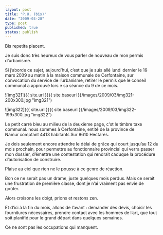 ```yaml
---
layout: post
title: "P.U. (bis)"
date: "2009-03-20"
type: post
published: true
status: publish
---
```


Bis repetita placent.

Je suis donc très heureux de vous parler de nouveau de mon permis d’urbanisme.

Si j’aborde ce sujet, aujourd’hui, c’est que je suis allé lundi dernier le 16 mars 2009 au matin à la maison communale de Cerfontaine, sur convocation du service de l’urbanisme, retirer le permis que le conseil communal a approuvé lors e sa séance du 9 de ce mois.

![img321]({{ site.url }}{{ site.baseurl }}/images/2009/03/img321-200x300.jpg "img321")

![img322]({{ site.url }}{{ site.baseurl }}/images/2009/03/img322-199x300.jpg "img322")

Le petit carré bleu au milieu de la deuxième page, c'st le timbre taxe communal. nous sommes à Cerfontaine, entité de la province de Namur comptant 4413 habitants Sur 8610 Hectares.

 Je dois seulement encore attendre le délai de grâce qui court jusqu’au 12 du mois prochain, pour permettre au fonctionnaire provincial qui verra passer mon dossier, d’émettre une contestation qui rendrait caduque la procédure d’autorisation de construire.

Plaise au ciel que rien ne le pousse à ce genre de réaction.

Bon ce ne serait pas un drame, juste quelques mois perdus. Mais ce serait une frustration de première classe, dont je n’ai vraiment pas envie de goûter.

Alors croisons les doigt, prions et restons zen.

Et d’ici à la fin du mois, allons de l’avant : demander des devis, choisir les fournitures nécessaires, prendre contact avec les hommes de l’art, que tout soit planifié pour le grand départ dans quelques semaines.

Ce ne sont pas les occupations qui manquent.
